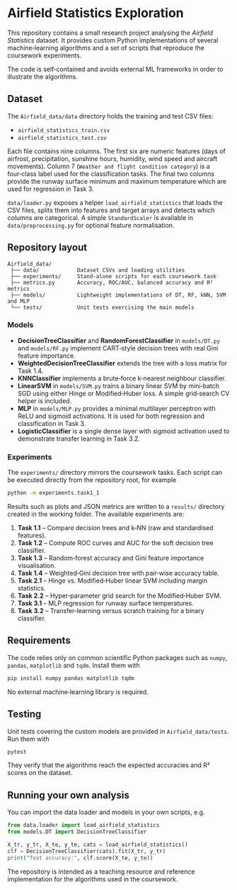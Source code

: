 # Airfield Statistics Exploration

This repository contains a small research project analysing the *Airfield Statistics* dataset.  It provides
custom Python implementations of several machine‑learning algorithms and a set of scripts that reproduce
the coursework experiments.

The code is self‑contained and avoids external ML frameworks in order to illustrate the algorithms.

## Dataset

The `Airfield_data/data` directory holds the training and test CSV files:

- `airfield_statistics_train.csv`
- `airfield_statistics_test.csv`

Each file contains nine columns.  The first six are numeric features (days of airfrost, precipitation, sunshine hours,
humidity, wind speed and aircraft movements).  Column 7 (`Weather and flight condition category`) is a four‑class
label used for the classification tasks.  The final two columns provide the runway surface minimum and maximum
temperature which are used for regression in Task 3.

`data/loader.py` exposes a helper `load_airfield_statistics` that loads the CSV files, splits them into features and
target arrays and detects which columns are categorical.  A simple `StandardScaler` is available in
`data/preprocessing.py` for optional feature normalisation.

## Repository layout

```
Airfield_data/
 ├── data/            Dataset CSVs and loading utilities
 ├── experiments/     Stand‑alone scripts for each coursework task
 ├── metrics.py       Accuracy, ROC/AUC, balanced accuracy and R² metrics
 ├── models/          Lightweight implementations of DT, RF, kNN, SVM and MLP
 └── tests/           Unit tests exercising the main models
```

### Models

- **DecisionTreeClassifier** and **RandomForestClassifier** in `models/DT.py` and `models/RF.py`
  implement CART‑style decision trees with real Gini feature importance.
- **WeightedDecisionTreeClassifier** extends the tree with a loss matrix for Task 1.4.
- **KNNClassifier** implements a brute‑force k‑nearest neighbour classifier.
- **LinearSVM** in `models/SVM.py` trains a binary linear SVM by mini‑batch SGD using either Hinge or
  Modified‑Huber loss.  A simple grid‑search CV helper is included.
- **MLP** in `models/MLP.py` provides a minimal multilayer perceptron with ReLU and sigmoid
  activations.  It is used for both regression and classification in Task 3.
- **LogisticClassifier** is a single dense layer with sigmoid activation used to demonstrate transfer
  learning in Task 3.2.

### Experiments

The `experiments/` directory mirrors the coursework tasks.  Each script can be executed directly from the
repository root, for example

```bash
python -m experiments.task1_1
```

Results such as plots and JSON metrics are written to a `results/` directory created in the working folder.
The available experiments are:

1. **Task 1.1** – Compare decision trees and k‑NN (raw and standardised features).
2. **Task 1.2** – Compute ROC curves and AUC for the soft decision tree classifier.
3. **Task 1.3** – Random‑forest accuracy and Gini feature importance visualisation.
4. **Task 1.4** – Weighted‑Gini decision tree with pair‑wise accuracy table.
5. **Task 2.1** – Hinge vs. Modified‑Huber linear SVM including margin statistics.
6. **Task 2.2** – Hyper‑parameter grid search for the Modified‑Huber SVM.
7. **Task 3.1** – MLP regression for runway surface temperatures.
8. **Task 3.2** – Transfer‑learning versus scratch training for a binary classifier.

## Requirements

The code relies only on common scientific Python packages such as `numpy`, `pandas`, `matplotlib` and `tqdm`.
Install them with

```bash
pip install numpy pandas matplotlib tqdm
```

No external machine‑learning library is required.

## Testing

Unit tests covering the custom models are provided in `Airfield_data/tests`.  Run them with

```bash
pytest
```

They verify that the algorithms reach the expected accuracies and R² scores on the dataset.

## Running your own analysis

You can import the data loader and models in your own scripts, e.g.

```python
from data.loader import load_airfield_statistics
from models.DT import DecisionTreeClassifier

X_tr, y_tr, X_te, y_te, cats = load_airfield_statistics()
clf = DecisionTreeClassifier(cats).fit(X_tr, y_tr)
print("Test accuracy:", clf.score(X_te, y_te))
```

The repository is intended as a teaching resource and reference implementation
for the algorithms used in the coursework.

